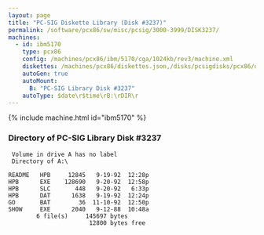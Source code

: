 ```yaml
---
layout: page
title: "PC-SIG Diskette Library (Disk #3237)"
permalink: /software/pcx86/sw/misc/pcsig/3000-3999/DISK3237/
machines:
  - id: ibm5170
    type: pcx86
    config: /machines/pcx86/ibm/5170/cga/1024kb/rev3/machine.xml
    diskettes: /machines/pcx86/diskettes.json,/disks/pcsigdisks/pcx86/diskettes.json
    autoGen: true
    autoMount:
      B: "PC-SIG Library Disk #3237"
    autoType: $date\r$time\rB:\rDIR\r
---
```


{% include machine.html id="ibm5170" %}

### Directory of PC-SIG Library Disk #3237

     Volume in drive A has no label
     Directory of A:\

    README   HPB     12845   9-19-92  12:28p
    HPB      EXE    128690   9-20-92  12:58p
    HPB      SLC       448   9-20-92   6:33p
    HPB      DAT      1638   9-19-92  12:24p
    GO       BAT        36  11-10-92  12:50p
    SHOW     EXE      2040   9-12-88  10:48a
            6 file(s)     145697 bytes
                           12800 bytes free
